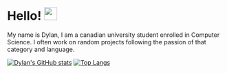 

<!--
**dylan0356/dylan0356** is a ✨ _special_ ✨ repository because its `README.md` (this file) appears on your GitHub profile.

Here are some ideas to get you started:

- 🔭 I’m currently working on ...
- 🌱 I’m currently learning ...
- 👯 I’m looking to collaborate on ...
- 🤔 I’m looking for help with ...
- 💬 Ask me about ...
- 📫 How to reach me: ...
- 😄 Pronouns: ...
- ⚡ Fun fact: ...
-->

# Hello! <img src="https://c.tenor.com/Wx9IEmZZXSoAAAAi/hi.gif" width="30px">

My name is Dylan, I am a canadian university student enrolled in Computer Science. I often work on random projects following the passion of that category and language.


[![Dylan's GitHub stats](https://github-readme-stats.vercel.app/api?username=dylan0356&count_private=true&show_icons=true&theme=radical)](https://github.com/anuraghazra/github-readme-stats)
[![Top Langs](https://github-readme-stats.vercel.app/api/top-langs/?username=dylan0356&theme=radical)](https://github.com/anuraghazra/github-readme-stats)


